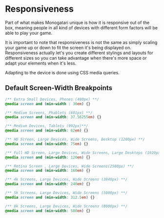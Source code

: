 # Responsiveness

Part of what makes Monogatari unique is how it is responsive out of the box, meaning people in all kind of devices with different form factors will be able to play your game.

It is important to note that responsiveness is not the same as simply scaling your game up or down to fit the screen it's being displayed on. Responsiveness actually let's you create different stylings and layouts for different sizes so you can take advantage when there's more space or adapt your elements when it's less.

Adapting to the device is done using CSS media queries.

## Default Screen-Width Breakpoints

```css
/** Extra Small Devices, Phones (480px) **/
@media screen and (min-width : 30em) {}

/** Medium Screens, Phablets (601px) **/
@media screen and (min-width: 37.56255em) {}

/** Medium Devices, Tablets (992px)**/
@media screen and (min-width: 62em) {}

/** HD Screen, Large Devices, Wide Screens, Desktop (1200px) **/
@media screen and (min-width: 75em) {}

/** Full HD Screen, Large Devices, Wide Screens, Large Desktops (1920px) **/
@media screen and (min-width: 120em) {}

/** Retina Screen , Large Devices, Wide Screens(2560px) **/
@media screen and (min-width: 160em) {}

/** 4k Screens, Large Devices, Wide Screens (3840px) **/
@media screen and (min-width: 240em) {}

/** 5k Screens, Large Devices, Wide Screens (5000px) **/
@media screen and (min-width: 312.5em) {}

/** 8k Screens, Large Devices, Wide Screens (8000px) **/
@media screen and (min-width: 500em) {}
```





